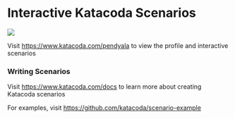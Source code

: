 # Interactive Katacoda Scenarios

[![](http://shields.katacoda.com/katacoda/pendyala/count.svg)](https://www.katacoda.com/pendyala "Get your profile on Katacoda.com")

Visit https://www.katacoda.com/pendyala to view the profile and interactive scenarios

### Writing Scenarios
Visit https://www.katacoda.com/docs to learn more about creating Katacoda scenarios

For examples, visit https://github.com/katacoda/scenario-example
